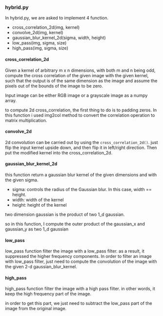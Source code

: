 ### hybrid.py

In hybrid.py, we are asked to implement 4 function.

* cross_correlation_2d(img, kernel)
* convolve_2d(img, kernel)
* gaussian_blur_kernel_2d(sigma, width, height)
* low_pass(img, sigma, size)
* high_pass(img, sigma, size)

#### cross_correlation_2d

Given a kernel of arbitrary m x n dimensions, with both m and n being odd, compute the cross correlation of the given image with the given kernel, such that the output is of the same dimension as the image and assume the pixels out of the bounds of the image to be zero.

Input image can be either RGB image or a grayscale image as a numpy array.

to compute 2d cross_correlation, the first thing to do is to padding zeros. In this function i used img2col method to convert the correlation operation to matrix multiplication.

#### convolve_2d

2d convolution can be carried out by using the `cross_correlation_2d()`. just flip the input kernel upside down, and then flip it in left/right direction. Then put the modified kernel into the cross_correlation_2d.

#### gaussian_blur_kernel_2d

this function return a gaussian blur kernel of the given dimensions and with the given sigma.

* sigma: controls the radius of the Gaussian blur. In this case, width == height.
* width: width of the kernel
* height: height of the kernel

two dimension gaussian is the product of two 1_d gaussian.

so in this function, I compute the outer product of  the gaussian_x and gaussian_y as two 1_d gaussian

#### low_pass

low_pass function filter the image with a low_pass filter. as a result, it suppressed the higher frequency components. In order to filter an image with low_pass filter, just need to compute the convolution of the image with the given 2-d gaussian_blur_kernel.

#### high_pass

high_pass function filter the image with a high pass filter. in other words, it keep the high frequency part of the image.

in order to get this part, we just need to subtract the low_pass part of the image from the original image.

